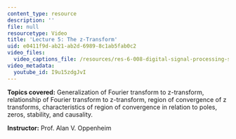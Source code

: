 ```yaml
---
content_type: resource
description: ''
file: null
resourcetype: Video
title: 'Lecture 5: The z-Transform'
uid: e0411f9d-ab21-ab2d-6989-8c1ab5fab0c2
video_files:
  video_captions_file: /resources/res-6-008-digital-signal-processing-spring-2011/video-lectures/lecture-5-the-z-transform/I9u15zdgJvI.vtt
video_metadata:
  youtube_id: I9u15zdgJvI
---
```


**Topics covered:** Generalization of Fourier transform to z-transform, relationship of Fourier transform to z-transform, region of convergence of z transforms, characteristics of region of convergence in relation to poles, zeros, stability, and causality.

**Instructor:** Prof. Alan V. Oppenheim